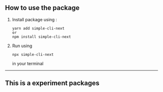 
## How to use the package
1. Install package using :
    ````
   yarn add simple-cli-next
    or
    npm install simple-cli-next
   ````
2. Run using 
   `````
   npx simple-cli-next
   `````
   in your terminal


---

## This is a experiment packages
